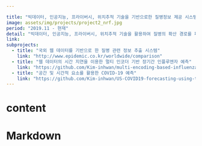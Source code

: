 ```yaml
---

title: "빅데이터, 인공지능, 프라이버시, 위치추적 기술을 기반으로한 질병정보 제공 시스템 개발 구축 및 운영"
image: assets/img/projects/project2_nrf.jpg
period: "2019.11 - 현재"
detail: "빅데이터, 인공지능, 프라이버시, 위치추적 기술을 활용하여 질병의 확산 경로를 파악하고 질병의 전염을 예측하여 예방 정보를 제공하는 시스템"
link: 
subprojects:
  - title: "국외 웹 데이터를 기반으로 한 질병 관련 정보 추출 시스템" 
    link: "http://www.epidemic.co.kr/worldwide/comparison"
  - title: "웹 데이터의 시간 지연을 이용한 멀티 인코더 기반 장기간 인플루엔자 예측"
    link: "https://github.com/Kim-inhwan/multi-encoding-based-influenza-forecasting"
  - title: "공간 및 시간적 요소를 활용한 COVID-19 예측"
    link: "https://github.com/Kim-inhwan/US-COVID19-forecasting-using-temporal-and-spatial-data"
---
```


# content
# **Markdown**